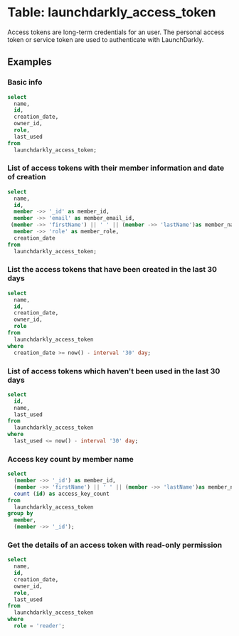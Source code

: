 # Table: launchdarkly_access_token

Access tokens are long-term credentials for an user. The personal access token or service token are used to authenticate with LaunchDarkly.

## Examples

### Basic info

```sql
select
  name,
  id,
  creation_date,
  owner_id,
  role,
  last_used
from
  launchdarkly_access_token;
```

### List of access tokens with their member information and date of creation

```sql
select
  name,
  id,
  member ->> '_id' as member_id,
  member ->> 'email' as member_email_id,
 (member ->> 'firstName') || ' ' || (member ->> 'lastName')as member_name,
  member ->> 'role' as member_role,
  creation_date
from
  launchdarkly_access_token;
```

### List the access tokens that have been created in the last 30 days

```sql
select
  name,
  id,
  creation_date,
  owner_id,
  role
from
  launchdarkly_access_token
where
  creation_date >= now() - interval '30' day;
```

### List of access tokens which haven't been used in the last 30 days

```sql
select
  id,
  name,
  last_used
from
  launchdarkly_access_token
where
  last_used <= now() - interval '30' day;
```

### Access key count by member name

```sql
select
  (member ->> '_id') as member_id,
  (member ->> 'firstName') || ' ' || (member ->> 'lastName')as member_name,
  count (id) as access_key_count
from
  launchdarkly_access_token
group by
  member,
  (member ->> '_id');
```

### Get the details of an access token with read-only permission

```sql
select
  name,
  id,
  creation_date,
  owner_id,
  role,
  last_used
from
  launchdarkly_access_token
where
  role = 'reader';
```